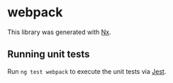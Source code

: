 # webpack

This library was generated with [Nx](https://nx.dev).

## Running unit tests

Run `ng test webpack` to execute the unit tests via [Jest](https://jestjs.io).
